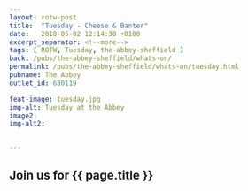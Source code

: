 ```yaml
---
layout: rotw-post
title:  "Tuesday - Cheese & Banter"
date:   2018-05-02 12:14:30 +0100
excerpt_separator: <!--more-->
tags: [ ROTW, Tuesday, the-abbey-sheffield ]
back: /pubs/the-abbey-sheffield/whats-on/
permalink: /pubs/the-abbey-sheffield/whats-on/tuesday.html
pubname: The Abbey
outlet_id: 680119

feat-image: tuesday.jpg
img-alt: Tuesday at the Abbey
image2:
img-alt2:


---
```


<h2>Join us for {{ page.title }}</h2>